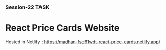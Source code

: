 ### Session-22 TASK

# React Price Cards Website

Hosted in Netlify : https://madhan-fsd61wdt-react-price-cards.netlify.app/
